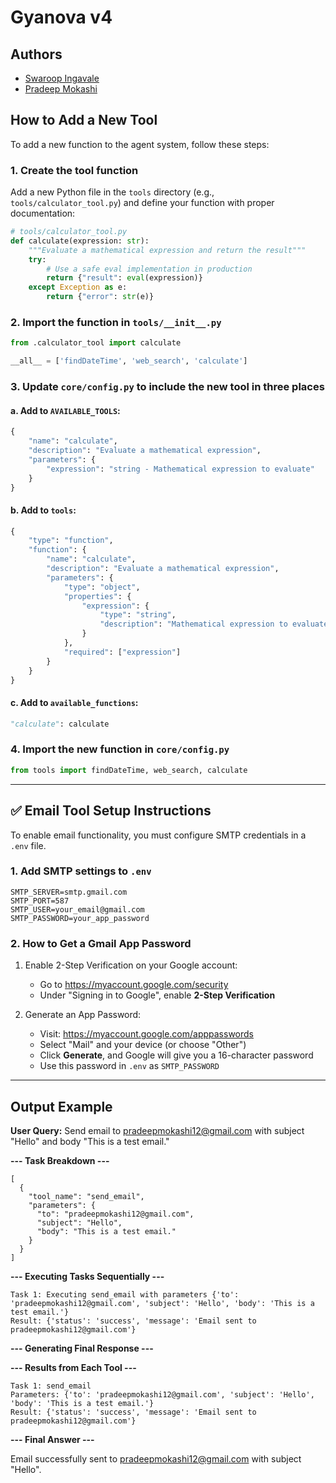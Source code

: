 # Gyanova v4

## Authors
- [Swaroop Ingavale](https://www.linkedin.com/in/swaroop-ingavale-31142619b/)
- [Pradeep Mokashi](https://www.linkedin.com/in/pradeep-mokashi/)

## How to Add a New Tool

To add a new function to the agent system, follow these steps:

### 1. Create the tool function

Add a new Python file in the `tools` directory (e.g., `tools/calculator_tool.py`) and define your function with proper documentation:

```python
# tools/calculator_tool.py
def calculate(expression: str):
    """Evaluate a mathematical expression and return the result"""
    try:
        # Use a safe eval implementation in production
        return {"result": eval(expression)}
    except Exception as e:
        return {"error": str(e)}
```

### 2. Import the function in `tools/__init__.py`

```python
from .calculator_tool import calculate

__all__ = ['findDateTime', 'web_search', 'calculate']
```

### 3. Update `core/config.py` to include the new tool in three places

#### a. Add to `AVAILABLE_TOOLS`:
```python
{
    "name": "calculate",
    "description": "Evaluate a mathematical expression",
    "parameters": {
        "expression": "string - Mathematical expression to evaluate"
    }
}
```

#### b. Add to `tools`:
```python
{
    "type": "function",
    "function": {
        "name": "calculate",
        "description": "Evaluate a mathematical expression",
        "parameters": {
            "type": "object",
            "properties": {
                "expression": {
                    "type": "string",
                    "description": "Mathematical expression to evaluate"
                }
            },
            "required": ["expression"]
        }
    }
}
```

#### c. Add to `available_functions`:
```python
"calculate": calculate
```

### 4. Import the new function in `core/config.py`
```python
from tools import findDateTime, web_search, calculate
```

---

## ✅ Email Tool Setup Instructions

To enable email functionality, you must configure SMTP credentials in a `.env` file.

### 1. Add SMTP settings to `.env`
```env
SMTP_SERVER=smtp.gmail.com
SMTP_PORT=587
SMTP_USER=your_email@gmail.com
SMTP_PASSWORD=your_app_password
```

### 2. How to Get a Gmail App Password
1. Enable 2-Step Verification on your Google account:
   - Go to https://myaccount.google.com/security
   - Under "Signing in to Google", enable **2-Step Verification**

2. Generate an App Password:
   - Visit: https://myaccount.google.com/apppasswords
   - Select "Mail" and your device (or choose "Other")
   - Click **Generate**, and Google will give you a 16-character password
   - Use this password in `.env` as `SMTP_PASSWORD`

---

## Output Example

**User Query:** Send email to pradeepmokashi12@gmail.com with subject "Hello" and body "This is a test email."

**--- Task Breakdown ---**
```
[
  {
    "tool_name": "send_email",
    "parameters": {
      "to": "pradeepmokashi12@gmail.com",
      "subject": "Hello",
      "body": "This is a test email."
    }
  }
]
```

**--- Executing Tasks Sequentially ---**
```
Task 1: Executing send_email with parameters {'to': 'pradeepmokashi12@gmail.com', 'subject': 'Hello', 'body': 'This is a test email.'}
Result: {'status': 'success', 'message': 'Email sent to pradeepmokashi12@gmail.com'}
```

**--- Generating Final Response ---**

**--- Results from Each Tool ---**
```
Task 1: send_email
Parameters: {'to': 'pradeepmokashi12@gmail.com', 'subject': 'Hello', 'body': 'This is a test email.'}
Result: {'status': 'success', 'message': 'Email sent to pradeepmokashi12@gmail.com'}
```

**--- Final Answer ---**

Email successfully sent to pradeepmokashi12@gmail.com with subject "Hello".

